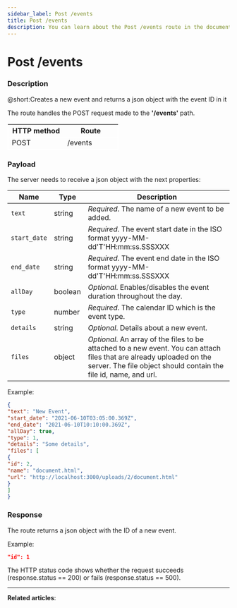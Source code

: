 ```yaml
---
sidebar_label: Post /events
title: Post /events
description: You can learn about the Post /events route in the documentation of the DHTMLX JavaScript Event Calendar library. Browse developer guides and API reference, try out code examples and live demos, and download a free 30-day evaluation version of DHTMLX To Do List.
---
```


# Post /events

### Description

@short:Creates a new event and returns a json object with the event ID in it

The route handles the POST request made to the **'/events'** path. 


<table style="border: 1px solid white; border-collapse: collapse; width:50%">
<thead style="border: 1px solid white; border-collapse: collapse;">
<th style="width:25%">HTTP method</th>
<th style="width:25%">Route</th>
</thead>
<tbody style="border: 1px solid white; border-collapse: collapse">
<tr>
<td>POST</td>
<td>/events</td>
</tr>
</tbody>
</table>


### Payload

The server needs to receive a json object with the next properties:

| Name       | Type        | Description |
| ----------- | ----------- | ----------- |
| `text`       |  string  | *Required*. The name of a new event to be added.|
| `start_date`       |  string  | *Required*. The event start date in the ISO format yyyy-MM-dd'T'HH:mm:ss.SSSXXX |
| `end_date`       |  string  | *Required*. The event end date in the ISO format yyyy-MM-dd'T'HH:mm:ss.SSSXXX |
| `allDay`       |  boolean  | *Optional*. Enables/disables the event duration throughout the day.|
| `type`       |  number  | *Required*. The calendar ID which is the event type.|
| `details`       |  string  | *Optional*. Details about a new event.|
| `files`       |  object | *Optional*. An array of the files to be attached to a new event. You can attach files that are already uploaded on the server. The file object should contain the file id, name, and url.|


Example:

~~~json
{
"text": "New Event",
"start_date": "2021-06-10T03:05:00.369Z",
"end_date": "2021-06-10T10:10:00.369Z",
"allDay": true,
"type": 1,
"details": "Some details",
"files": [
{
"id": 2,
"name": "document.html",
"url": "http://localhost:3000/uploads/2/document.html"
}
]
}
~~~

### Response

The route returns a json object with the ID of a new event. 

Example:

~~~json
"id": 1 
~~~

 The HTTP status code shows whether the request succeeds (response.status == 200) or fails (response.status == 500).


---

**Related articles**: 